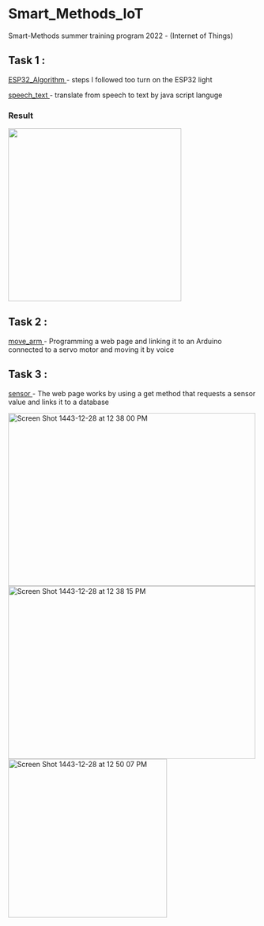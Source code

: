 # Smart_Methods_IoT
Smart-Methods summer training program 2022 - (Internet of Things)

 ## Task 1 : 

 [ ESP32_Algorithm ](https://github.com/ikhadija/Smart_Methods_IoT/blob/master/ESP32) -  steps I followed too turn on the ESP32 light
 
 [ speech_text ](https://github.com/ikhadija/Smart_Methods_IoT/blob/master/convertaudio.html) - translate from speech to text by java script languge
 
 ### Result 
 
<img src="https://user-images.githubusercontent.com/107802390/180133080-9583d22c-9b09-4a9b-9135-1eccd67f50f9.png" wigth="500" height="350">

## Task 2 :
[ move_arm ](https://github.com/ikhadija/Smart_Methods_IoT/tree/master/Task%202) - Programming a web page and linking it to an Arduino connected to a servo motor and moving it by voice

## Task 3 :
[ sensor ](https://github.com/ikhadija/Smart_Methods_IoT/tree/master/Task3) - The web page works by using a get method that requests a sensor value and links it to a database

<img width="500" height="350" alt="Screen Shot 1443-12-28 at 12 38 00 PM" src="https://user-images.githubusercontent.com/107802390/181218735-24cb6f3f-2c9e-4294-9115-690bed4ed8b5.png"><img width="500" height="350" alt="Screen Shot 1443-12-28 at 12 38 15 PM" src="https://user-images.githubusercontent.com/107802390/181218759-56543346-f7b6-4537-8600-a228f3b57cdc.png"><img width="321" alt="Screen Shot 1443-12-28 at 12 50 07 PM" src="https://user-images.githubusercontent.com/107802390/181218778-0de63164-1e7c-4953-88be-683b7b33db3a.png">

